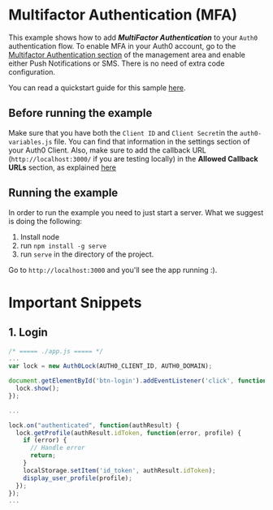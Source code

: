 # Multifactor Authentication (MFA)

This example shows how to add ***MultiFactor Authentication*** to your `Auth0` authentication flow. To enable MFA in your Auth0 account, go to the [Multifactor Authentication section](https://manage.auth0.com/#/guardian) of the management area and enable either Push Notifications or SMS. There is no need of extra code configuration.

You can read a quickstart guide for this sample [here](https://auth0.com/docs/quickstart/spa/vanillajs/09-mfa).

## Before running the example

Make sure that you have both the `Client ID` and `Client Secret`in the `auth0-variables.js` file. You can find that information in the settings section of your Auth0 Client. Also, make sure to add the callback URL (`http://localhost:3000/` if you are testing locally) in the **Allowed Callback URLs** section, as explained [here](https://auth0.com/docs/quickstart/spa/vanillajs/01-login#before-starting)

## Running the example

In order to run the example you need to just start a server. What we suggest is doing the following:

1. Install node
2. run `npm install -g serve`
3. run `serve` in the directory of the project.

Go to `http://localhost:3000` and you'll see the app running :).


# Important Snippets

## 1. Login

```javascript
/* ===== ./app.js ===== */
...
var lock = new Auth0Lock(AUTH0_CLIENT_ID, AUTH0_DOMAIN);

document.getElementById('btn-login').addEventListener('click', function() {
  lock.show();
});

...

lock.on("authenticated", function(authResult) {
  lock.getProfile(authResult.idToken, function(error, profile) {
    if (error) {
      // Handle error
      return;
    }
    localStorage.setItem('id_token', authResult.idToken);
    display_user_profile(profile);
  });
});
...
```
